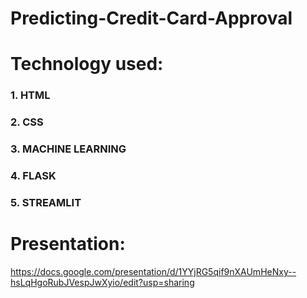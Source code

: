 # Predicting-Credit-Card-Approval

# Technology used:
<h3>1. HTML</h3>
<h3>2. CSS</h3>
<h3>3. MACHINE LEARNING</h3>
<h3>4. FLASK</h3>
<h3>5. STREAMLIT</h3>

# Presentation:
https://docs.google.com/presentation/d/1YYjRG5qif9nXAUmHeNxy--hsLqHgoRubJVespJwXyio/edit?usp=sharing 
